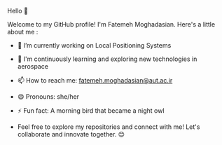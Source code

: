 Hello 👋

Welcome to my GitHub profile! I'm Fatemeh Moghadasian. Here's a little about me :
   - 🔭 I’m currently working on Local Positioning Systems 
   - 🌱 I'm continuously learning and exploring new technologies in aerospace
   - 📫 How to reach me: fatemeh.moghadasian@aut.ac.ir
   - 😄 Pronouns: she/her
   - ⚡ Fun fact: A morning bird that became a night owl
     
   - Feel free to explore my repositories and connect with me! Let's collaborate and innovate together. 😊
